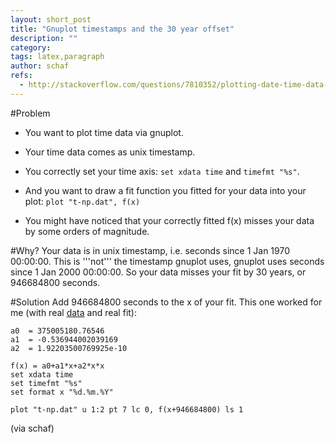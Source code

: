 ```yaml
---
layout: short_post
title: "Gnuplot timestamps and the 30 year offset"
description: ""
category:
tags: latex,paragraph
author: schaf
refs:
  - http://stackoverflow.com/questions/7810352/plotting-date-time-data-points-and-functions-in-the-same-graph
---
```


#Problem
* You want to plot time data via gnuplot.
* Your time data comes as unix timestamp.
* You correctly set your time axis: `set xdata time` and `timefmt "%s"`.

* And you want to draw a fit function you fitted for your data into your plot:
  `plot "t-np.dat", f(x)`

* You might have noticed that your correctly fitted f(x) misses your data by
  some orders of magnitude.

#Why?
Your data is in unix timestamp, i.e. seconds since 1 Jan 1970 00:00:00. This
is '''not''' the timestamp gnuplot uses, gnuplot uses seconds since 1 Jan 2000
00:00:00. So your data misses your fit by 30 years, or 946684800 seconds.

#Solution
Add 946684800 seconds to the x of your fit. This one worked for me (with real
[data][data] and real fit):

```
a0  = 375005180.76546
a1  = -0.536944002039169
a2  = 1.92203500769925e-10

f(x) = a0+a1*x+a2*x*x
set xdata time
set timefmt "%s"
set format x "%d.%m.%Y"

plot "t-np.dat" u 1:2 pt 7 lc 0, f(x+946684800) ls 1
```

(via schaf)

[data]:http://nopaste.info/c414cacbd4.html
